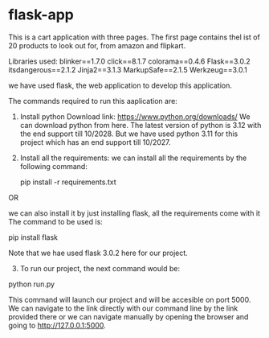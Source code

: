 # flask-app

This is a cart application with three pages. 
The first page contains thel ist of 20 products to look out for, from amazon and flipkart. 

Libraries used:
blinker==1.7.0
click==8.1.7
colorama==0.4.6
Flask==3.0.2
itsdangerous==2.1.2
Jinja2==3.1.3
MarkupSafe==2.1.5
Werkzeug==3.0.1

we have used flask, the web application to develop this application.

The commands required to run this aaplication are:

1. Install  python
   Download link:
   https://www.python.org/downloads/
   We can download python from here. The latest version of python is 3.12 with the end support till 10/2028. But we have used python 3.11 for this project which has an end support till 10/2027.

2. Install all the requirements:
   we can install all the requirements by the following command:
   
   pip install -r requirements.txt

OR

  we can also install it by just installing flask, all the requirements come with it
  The command to be used is:
  
  pip install flask
  
  Note that we hae used flask 3.0.2 here for our project.


  
3. To run our project, the next command would be:
   
  python run.py
  
  This command will launch our project and will be accesible on port 5000.
  We can navigate to the link directly with our command line by the link provided there or we can navigate manually by opening the browser and going to http://127.0.0.1:5000.

  
